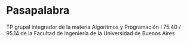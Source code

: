 # Pasapalabra
TP grupal integrador de la materia Algoritmos y Programación I 75.40 / 95.14 de la Facultad de Ingeniería de la Universidad de Buenos Aires

